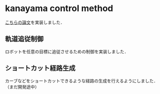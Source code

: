 # kanayama control method
[こちらの論文](https://ieeexplore.ieee.org/document/126006)を実装しました．

## 軌道追従制御
ロボットを任意の目標に追従させるための制御を実装しました．

## ショートカット経路生成
カーブなどをショートカットできるような経路の生成を行えるようにしました．（まだ開発途中）